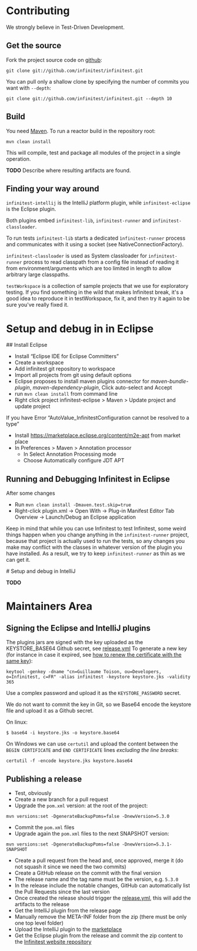 # Contributing

We strongly believe in Test-Driven Development.

## Get the source

Fork the project source code on [github](https://github.com/infinitest/infinitest):

	git clone git://github.com/infinitest/infinitest.git

You can pull only a shallow clone by specifying the number of commits you want with `--depth`:

	git clone git://github.com/infinitest/infinitest.git --depth 10

## Build

You need [Maven](http://maven.apache.org/download.html). To run a reactor build in the repository root: 

	mvn clean install

This will compile, test and package all modules of the project in a single operation. 

**TODO** Describe where resulting artifacts are found.

## Finding your way around


`infinitest-intellij` is the IntelliJ platform plugin, while `infinitest-eclipse` is the Eclipse plugin.

Both plugins embed `infinitest-lib`, `infinitest-runner` and `infinitest-classloader`. 

To run tests `infinitest-lib` starts a dedicated `ìnfinitest-runner` process and communicates with it using a socket (see  NativeConnectionFactory).

`infinitest-classloader` is used as System classloader for `infinitest-runner` process to read classpath from a config file
 instead of reading it from environment/arguments which are too limited in length to allow arbitrary large classpaths.
 
`testWorkspace` is a collection of sample projects that we use for exploratory testing. If you find something in the wild that makes Infinitest break, it's a good idea to reproduce it in testWorkspace, fix it, and then try it again to be sure you've really fixed it.


# Setup and debug in in Eclipse

## Install Eclipse

* Install “Eclipse IDE for Eclipse Committers”
* Create a workspace
* Add infinitest git repository to workspace
* Import all projects from git using default options
* Eclipse proposes to install maven plugins connector for *maven-bundle-plugin*, *maven-dependency-plugin*, Click auto-select and Accept
* run `mvn clean install` from command line
* Right click project infinitest-eclipse > Maven > Update project and update project

If you have Error “AutoValue_InfinitestConfiguration cannot be resolved to a type”
* Install https://marketplace.eclipse.org/content/m2e-apt from market place
* In Preferences > Maven > Annotation processor
  * In Select Annotation Processing mode 
  * Choose Automatically configure JDT APT


## Running and Debugging Infinitest in Eclipse

After some changes
* Run `mvn clean install -Dmaven.test.skip=true`
* Right-click plugin.xml -> Open With -> Plug-in Manifest Editor Tab Overview -> Launch/Debug an Eclipse application

Keep in mind that while you can use Infinitest to test Infinitest, some weird things happen when you change anything in the `infinitest-runner` project, because that project is actually used to run the tests, so any changes you make may conflict with the classes in whatever version of the plugin you have installed. As a result, we try to keep `infinitest-runner` as thin as we can get it.

# Setup and debug in IntelliJ

**TODO** 

# Maintainers Area

## Signing the Eclipse and IntelliJ plugins

The plugins jars are signed with the key uploaded as the KEYSTORE_BASE64 Github secret, see [release.yml](.github/workflows/release.yml)
To generate a new key (for instance in case it expired, see [how to renew the certificate with the same key](https://xacmlinfo.org/2017/08/03/how-to-renew-self-signed-certificate-keeping-old-private-key/)):

`keytool -genkey -dname "cn=Guillaume Toison, ou=Developers, o=Infinitest, c=FR" -alias infinitest -keystore keystore.jks -validity 365`

Use a complex password and upload it as the `KEYSTORE_PASSWORD` secret.

We do not want to commit the key in Git, so we Base64 encode the keystore file and upload it as a Github secret. 

On linux:

`$ base64 -i keystore.jks -o keystore.base64`

On Windows we can use `certutil` and upload the content between the `BEGIN CERTIFICATE` and `END CERTIFICATE` lines *excluding the line breaks*:

`certutil -f -encode keystore.jks keystore.base64 `


## Publishing a release 

- Test, obviously
- Create a new branch for a pull request
- Upgrade the `pom.xml` version: at the root of the project: 

`
mvn versions:set -DgenerateBackupPoms=false -DnewVersion=5.3.0
`

- Commit the `pom.xml` files
- Upgrade again the `pom.xml` files to the next SNAPSHOT version:

`
mvn versions:set -DgenerateBackupPoms=false -DnewVersion=5.3.1-SNAPSHOT
`

- Create a pull request from the head and, once approved, merge it (do not squash it since we need the two commits)
- Create a GitHub release on the commit with the final version
- The release name and the tag name must be the version, e.g. `5.3.0`
- In the release include the notable changes, GitHub can automatically list the Pull Requests since the last version
- Once created the release should trigger the [release.yml](.github/workflows/release.yml), this will add the artifacts to the release
- Get the IntelliJ plugin from the release page
- Manually remove the META-INF folder from the zip (there must be only one top level folder)
- Upload the IntelliJ plugin to the [marketplace](https://plugins.jetbrains.com/plugin/3146-infinitest)
- Get the Eclipse plugin from the release and commit the zip content to the [Infinitest website repository](https://github.com/infinitest/infinitest.github.com)